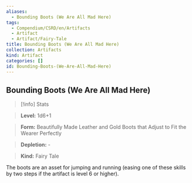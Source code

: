 ```yaml
---
aliases:
  - Bounding Boots (We Are All Mad Here)
tags:
  - Compendium/CSRD/en/Artifacts
  - Artifact
  - Artifact/Fairy-Tale
title: Bounding Boots (We Are All Mad Here)
collection: Artifacts
kind: Artifact
categories: []
id: Bounding-Boots-(We-Are-All-Mad-Here)
---
```

## Bounding Boots (We Are All Mad Here)    
>[!info] Stats    
> **Level:** 1d6+1    
> **Form:** Beautifully Made Leather and Gold Boots that Adjust to Fit the Wearer Perfectly    
> **Depletion:** -    
> **Kind:** Fairy Tale  
    
The boots are an asset for jumping and running (easing one of these skills by two steps if the artifact is level 6 or higher).
